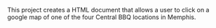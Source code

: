 This project creates a HTML document that allows a user to click on a google map of one of the four Central BBQ locations in Memphis.
